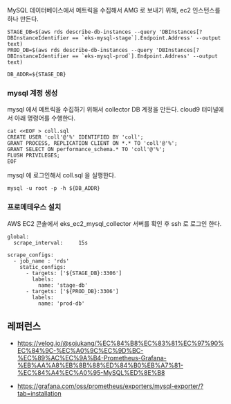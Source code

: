MySQL 데이터베이스에서 메트릭을 수집해서 AMG 로 보내기 위해, ec2 인스턴스를 하나 만든다. 

```
STAGE_DB=$(aws rds describe-db-instances --query 'DBInstances[?DBInstanceIdentifier == `eks-mysql-stage`].Endpoint.Address' --output text)
PROD_DB=$(aws rds describe-db-instances --query 'DBInstances[?DBInstanceIdentifier == `eks-mysql-prod`].Endpoint.Address' --output text)

DB_ADDR=${STAGE_DB}
```


### mysql 계정 생성 ###

mysql 에서 메트릭을 수집하기 위해서 collector DB 계정을 만든다. cloud9 터미널에서 아래 명령어를 수행한다. 
```
cat <<EOF > coll.sql
CREATE USER 'coll'@'%' IDENTIFIED BY 'coll';
GRANT PROCESS, REPLICATION CLIENT ON *.* TO 'coll'@'%';
GRANT SELECT ON performance_schema.* TO 'coll'@'%';
FLUSH PRIVILEGES;
EOF
```

mysql 에 로그인해서 coll.sql 을 실행한다. 
```
mysql -u root -p -h ${DB_ADDR} 
```

### 프로메테우스 설치 ###

AWS EC2 콘솔에서 eks_ec2_mysql_collector 서버를 확인 후 ssh 로 로그인 한다.
```
global:
  scrape_interval:     15s    

scrape_configs:
  - job_name : 'rds'    
    static_configs:
      - targets: ['${STAGE_DB}:3306']  
        labels:
          name: 'stage-db'    
      - targets: ['${PROD_DB}:3306']
        labels:
          name: 'prod-db'
```

## 레퍼런스 ##

* https://velog.io/@sojukang/%EC%84%B8%EC%83%81%EC%97%90%EC%84%9C-%EC%A0%9C%EC%9D%BC-%EC%89%AC%EC%9A%B4-Prometheus-Grafana-%EB%AA%A8%EB%8B%88%ED%84%B0%EB%A7%81-%EC%84%A4%EC%A0%95-MySQL%ED%8E%B8

* https://grafana.com/oss/prometheus/exporters/mysql-exporter/?tab=installation
